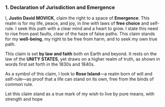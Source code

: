 ### **1. Declaration of Jurisdiction and Emergence**

I, **Justin David MOVICK**, claim the right to a space of **Emergence**. This realm is for my life, peace, and joy, in line with laws of **free choice** and self-rule. I seek this path with a clear mind and a heart to grow. I state this need to rise from past faults, clear of the haze of false paths. This claim stands for my **well-being**, my right to be free from harm, and to seek my own true path.

This claim is set **by law and faith** both on Earth and beyond. It rests on the law of the **UNITY STATES**, yet draws on a higher realm of truth, as shown in words first set forth in the 1830s and 1840s.

As a symbol of this claim, I look to **Rose Island**—a realm born of will and self-rule—as proof that a life can stand on its own, free from the binds of common rule. 

Let this claim stand as a true mark of my wish to live by pure means, with strength and hope
